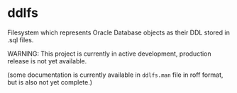 # ddlfs
Filesystem which represents Oracle Database objects as their DDL stored in .sql files.

WARNING: This project is currently in active development, production release is not yet available.


(some documentation is currently available in `ddlfs.man` file in roff format, but is also not yet complete.)



